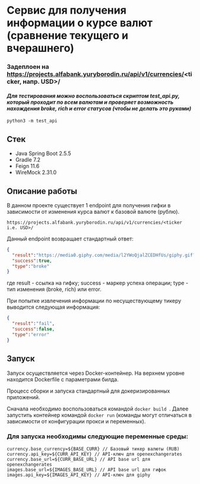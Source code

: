 # Сервис для получения информации о курсе валют (сравнение текущего и вчерашнего)


### Задеплоен на https://projects.alfabank.yuryborodin.ru/api/v1/currencies/<ticker, напр. USD>/

#### *Для тестирования можно воспользоваться скриптом test_api.py, который проходит по всем валютам и проверяет возможность нахождения broke, rich и error статусов (чтобы не делать это руками)*
```python3 -m test_api```
## Стек
- Java Spring Boot 2.5.5
- Gradle 7.2
- Feign 11.6
- WireMock 2.31.0

## Описание работы
В данном проекте существует 1 endpoint для получения гифки в зависимости от
изменения курса валют к базовой валюте (рублю).

```https://projects.alfabank.yuryborodin.ru/api/v1/currencies/<ticker i.e. USD>/```

Данный endpoint возвращает стандартный ответ:
```json
{
  "result":"https://media0.giphy.com/media/l2YWoQjalZCEDHfUs/giphy.gif?cid=80009fdd192ztqbhubhy669pdh8n7vvfdopbhcxyssoamgsf&rid=giphy.gif&ct=g",
  "success":true,
  "type":"broke"
}
```
где result - ссылка на гифку; success - маркер успеха операции;
type - тип изменения (broke, rich) или error.

При попытке извлечения информации по несуществующему тикеру
выводится следующая информация:
```json
{
  "result":"fail",
  "success":false,
  "type":"error"
}
```

## Запуск

Запуск осуществляется через Docker-контейнер. 
На верхнем уровне находится Dockerfile с параметрами билда.

Процесс сборки и запуска стандартный для докеризированных приложений.


Сначала необходимо воспользоваться командой  ```docker build ```.
Далее запустить контейнер командой ```docker run```
(команды могут отличаться в зависимости от конфигурации прокси и переменных).
### Для запуска необходимы следующие переменные среды:
```
currency.base_currency=${BASE_CURR} // Базовый тикер валюты (RUB)
currency.api_key=${CURR_API_KEY} // API-ключ для openexchangerates
currency.base_url=${CURR_BASE_URL} // API base url для openexchangerates
images.base_url=${IMAGES_BASE_URL} // API base url для гифок
images.api_key=${IMAGES_API_KEY} // API-ключ для giphy
```




